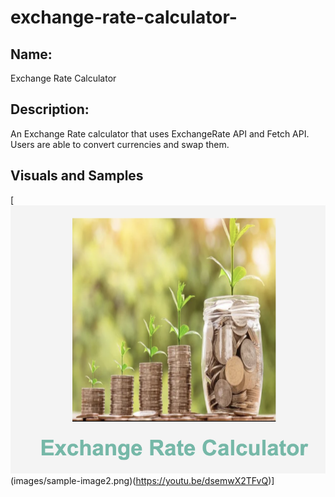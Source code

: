 # exchange-rate-calculator-

## Name: 
Exchange Rate Calculator 


## Description:
An Exchange Rate calculator that uses ExchangeRate API and Fetch API. Users are able to convert currencies and swap them. 

## Visuals and Samples 

[![Video of the project](images/sample-image.png)(images/sample-image2.png)(https://youtu.be/dsemwX2TFvQ)]


